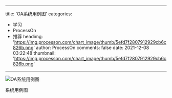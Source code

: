 
---
title: 'OA系统用例图'
categories: 
 - 学习
 - ProcessOn
 - 推荐
headimg: 'https://img.processon.com/chart_image/thumb/5efd7f2807912929cb6c826b.png'
author: ProcessOn
comments: false
date: 2021-12-08 03:22:48
thumbnail: 'https://img.processon.com/chart_image/thumb/5efd7f2807912929cb6c826b.png'
---

<div>   
<img class="thumb" alt="OA系统用例图" src="https://img.processon.com/chart_image/thumb/5efd7f2807912929cb6c826b.png" referrerpolicy="no-referrer">
<p>系统用例图</p>  
</div>
            